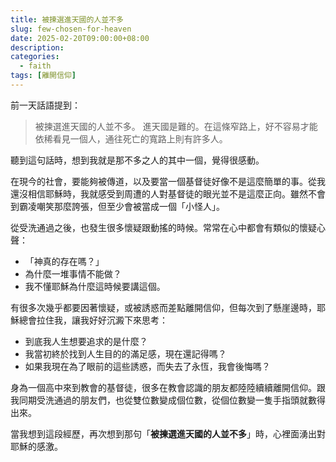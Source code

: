 ```yaml
---
title: 被揀選進天國的人並不多
slug: few-chosen-for-heaven
date: 2025-02-20T09:00:00+08:00
description:
categories:
  - faith
tags: [離開信仰]
---
```


前一天話語提到：

> 被揀選進天國的人並不多。
> 進天國是難的。在這條窄路上，好不容易才能依稀看見一個人，通往死亡的寬路上則有許多人。

聽到這句話時，想到我就是那不多之人的其中一個，覺得很感動。

在現今的社會，要能夠被傳道，以及要當一個基督徒好像不是這麼簡單的事。從我還沒相信耶穌時，我就感受到周遭的人對基督徒的眼光並不是這麼正向。雖然不會到霸凌嘲笑那麼誇張，但至少會被當成一個「小怪人」。

從受洗通過之後，也發生很多懷疑跟動搖的時候。常常在心中都會有類似的懷疑心聲：

- 「神真的存在嗎？」
- 為什麼一堆事情不能做？
- 我不懂耶穌為什麼這時候要講這個。

有很多次幾乎都要因著懷疑，或被誘惑而差點離開信仰，但每次到了懸崖邊時，耶穌總會拉住我，讓我好好沉澱下來思考：

- 到底我人生想要追求的是什麼？
- 我當初終於找到人生目的的滿足感，現在還記得嗎？
- 如果我現在為了眼前的這些誘惑，而失去了永恆，我會後悔嗎？

身為一個高中來到教會的基督徒，很多在教會認識的朋友都陸陸續續離開信仰。跟我同期受洗通過的朋友們，也從雙位數變成個位數，從個位數變一隻手指頭就數得出來。

當我想到這段經歷，再次想到那句「**被揀選進天國的人並不多**」時，心裡面湧出對耶穌的感激。

